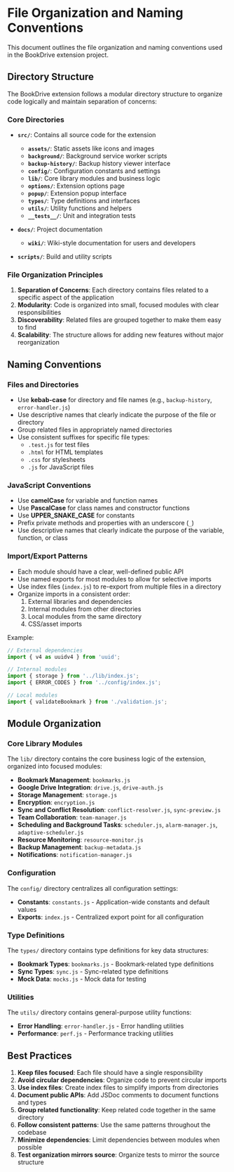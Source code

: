 # File Organization and Naming Conventions

This document outlines the file organization and naming conventions used in the BookDrive extension project.

## Directory Structure

The BookDrive extension follows a modular directory structure to organize code logically and maintain separation of concerns:

### Core Directories

- **`src/`**: Contains all source code for the extension
  - **`assets/`**: Static assets like icons and images
  - **`background/`**: Background service worker scripts
  - **`backup-history/`**: Backup history viewer interface
  - **`config/`**: Configuration constants and settings
  - **`lib/`**: Core library modules and business logic
  - **`options/`**: Extension options page
  - **`popup/`**: Extension popup interface
  - **`types/`**: Type definitions and interfaces
  - **`utils/`**: Utility functions and helpers
  - **`__tests__/`**: Unit and integration tests

- **`docs/`**: Project documentation
  - **`wiki/`**: Wiki-style documentation for users and developers

- **`scripts/`**: Build and utility scripts

### File Organization Principles

1. **Separation of Concerns**: Each directory contains files related to a specific aspect of the application
2. **Modularity**: Code is organized into small, focused modules with clear responsibilities
3. **Discoverability**: Related files are grouped together to make them easy to find
4. **Scalability**: The structure allows for adding new features without major reorganization

## Naming Conventions

### Files and Directories

- Use **kebab-case** for directory and file names (e.g., `backup-history`, `error-handler.js`)
- Use descriptive names that clearly indicate the purpose of the file or directory
- Group related files in appropriately named directories
- Use consistent suffixes for specific file types:
  - `.test.js` for test files
  - `.html` for HTML templates
  - `.css` for stylesheets
  - `.js` for JavaScript files

### JavaScript Conventions

- Use **camelCase** for variable and function names
- Use **PascalCase** for class names and constructor functions
- Use **UPPER_SNAKE_CASE** for constants
- Prefix private methods and properties with an underscore (`_`)
- Use descriptive names that clearly indicate the purpose of the variable, function, or class

### Import/Export Patterns

- Each module should have a clear, well-defined public API
- Use named exports for most modules to allow for selective imports
- Use index files (`index.js`) to re-export from multiple files in a directory
- Organize imports in a consistent order:
  1. External libraries and dependencies
  2. Internal modules from other directories
  3. Local modules from the same directory
  4. CSS/asset imports

Example:
```javascript
// External dependencies
import { v4 as uuidv4 } from 'uuid';

// Internal modules
import { storage } from '../lib/index.js';
import { ERROR_CODES } from '../config/index.js';

// Local modules
import { validateBookmark } from './validation.js';
```

## Module Organization

### Core Library Modules

The `lib/` directory contains the core business logic of the extension, organized into focused modules:

- **Bookmark Management**: `bookmarks.js`
- **Google Drive Integration**: `drive.js`, `drive-auth.js`
- **Storage Management**: `storage.js`
- **Encryption**: `encryption.js`
- **Sync and Conflict Resolution**: `conflict-resolver.js`, `sync-preview.js`
- **Team Collaboration**: `team-manager.js`
- **Scheduling and Background Tasks**: `scheduler.js`, `alarm-manager.js`, `adaptive-scheduler.js`
- **Resource Monitoring**: `resource-monitor.js`
- **Backup Management**: `backup-metadata.js`
- **Notifications**: `notification-manager.js`

### Configuration

The `config/` directory centralizes all configuration settings:

- **Constants**: `constants.js` - Application-wide constants and default values
- **Exports**: `index.js` - Centralized export point for all configuration

### Type Definitions

The `types/` directory contains type definitions for key data structures:

- **Bookmark Types**: `bookmarks.js` - Bookmark-related type definitions
- **Sync Types**: `sync.js` - Sync-related type definitions
- **Mock Data**: `mocks.js` - Mock data for testing

### Utilities

The `utils/` directory contains general-purpose utility functions:

- **Error Handling**: `error-handler.js` - Error handling utilities
- **Performance**: `perf.js` - Performance tracking utilities

## Best Practices

1. **Keep files focused**: Each file should have a single responsibility
2. **Avoid circular dependencies**: Organize code to prevent circular imports
3. **Use index files**: Create index files to simplify imports from directories
4. **Document public APIs**: Add JSDoc comments to document functions and types
5. **Group related functionality**: Keep related code together in the same directory
6. **Follow consistent patterns**: Use the same patterns throughout the codebase
7. **Minimize dependencies**: Limit dependencies between modules when possible
8. **Test organization mirrors source**: Organize tests to mirror the source structure